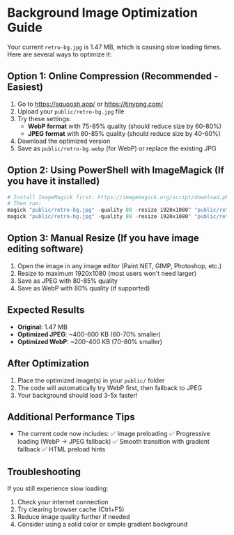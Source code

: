 # Background Image Optimization Guide

Your current `retro-bg.jpg` is 1.47 MB, which is causing slow loading times. Here are several ways to optimize it:

## Option 1: Online Compression (Recommended - Easiest)

1. Go to https://squoosh.app/ or https://tinypng.com/
2. Upload your `public/retro-bg.jpg` file
3. Try these settings:
   - **WebP format** with 75-85% quality (should reduce size by 60-80%)
   - **JPEG format** with 80-85% quality (should reduce size by 40-60%)
4. Download the optimized version
5. Save as `public/retro-bg.webp` (for WebP) or replace the existing JPG

## Option 2: Using PowerShell with ImageMagick (If you have it installed)

```powershell
# Install ImageMagick first: https://imagemagick.org/script/download.php#windows
# Then run:
magick "public/retro-bg.jpg" -quality 80 -resize 1920x1080^ "public/retro-bg-optimized.jpg"
magick "public/retro-bg.jpg" -quality 80 -resize 1920x1080^ "public/retro-bg.webp"
```

## Option 3: Manual Resize (If you have image editing software)

1. Open the image in any image editor (Paint.NET, GIMP, Photoshop, etc.)
2. Resize to maximum 1920x1080 (most users won't need larger)
3. Save as JPEG with 80-85% quality
4. Save as WebP with 80% quality (if supported)

## Expected Results

- **Original**: 1.47 MB
- **Optimized JPEG**: ~400-600 KB (60-70% smaller)
- **Optimized WebP**: ~200-400 KB (70-80% smaller)

## After Optimization

1. Place the optimized image(s) in your `public/` folder
2. The code will automatically try WebP first, then fallback to JPEG
3. Your background should load 3-5x faster!

## Additional Performance Tips

- The current code now includes:
  ✅ Image preloading
  ✅ Progressive loading (WebP → JPEG fallback)
  ✅ Smooth transition with gradient fallback
  ✅ HTML preload hints

## Troubleshooting

If you still experience slow loading:
1. Check your internet connection
2. Try clearing browser cache (Ctrl+F5)
3. Reduce image quality further if needed
4. Consider using a solid color or simple gradient background
